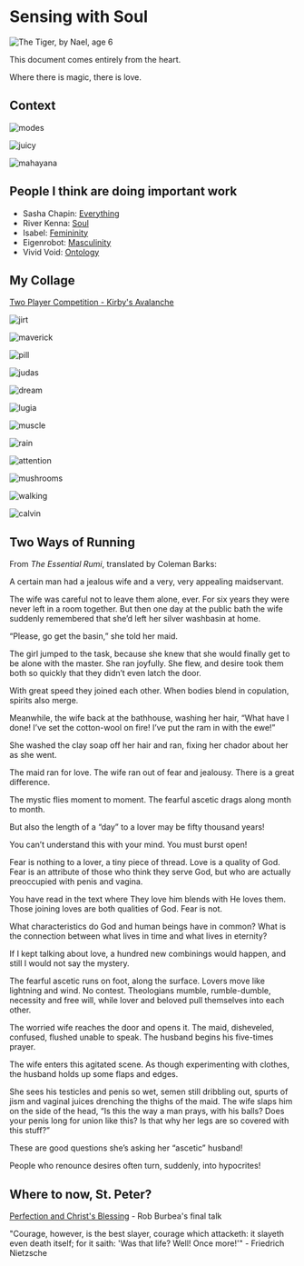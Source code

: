# Sensing with Soul

![_The Tiger_, by Nael, age 6](tiger.jpg)

This document comes entirely from the heart.

Where there is magic, there is love.

## Context

![modes](modes.png)

![juicy](juicy.png)

![mahayana](mahayana.png)

## People I think are doing important work

- Sasha Chapin: [Everything](https://www.sashachapin.com/)
- River Kenna: [Soul](https://twitter.com/the_wilderless)
- Isabel: [Femininity](https://twitter.com/isabelunraveled)
- Eigenrobot: [Masculinity](https://twitter.com/eigenrobot)
- Vivid Void: [Ontology](https://twitter.com/VividVoid_)

## My Collage

[Two Player Competition - Kirby's Avalanche](https://www.youtube.com/watch?v=fdYJBUIi5IQ&t=7s)

![jirt](jirt.png)

![maverick](maverick.jpg)

![pill](pill.png)

![judas](judas.jpg)

![dream](dream.png)

![lugia](lugia.jpg)

![muscle](muscle.jpg)

![rain](rain.png)

![attention](attention.png)

![mushrooms](mushrooms.jpg)

![walking](walking.jpg)

![calvin](calvin.jpg)

## Two Ways of Running

From _The Essential Rumi_, translated by Coleman Barks:

A certain man had a jealous wife
and a very, very appealing maidservant.

The wife was careful not to leave them alone,
ever. For six years they were never left
in a room together.
But then one day
at the public bath the wife suddenly remembered
that she’d left her silver washbasin at home.

“Please, go get the basin,” she told her maid.

The girl jumped to the task, because she knew
that she would finally get to be alone
with the master. She ran joyfully.
She flew,
and desire took them both so quickly
that they didn’t even latch the door.

With great speed they joined each other.
When bodies blend in copulation,
spirits also merge.

Meanwhile, the wife back at the bathhouse,
washing her hair, “What have I done!
I’ve set the cotton-wool on fire!
I’ve put the ram in with the ewe!”

She washed the clay soap off her hair and ran,
fixing her chador about her as she went.

The maid ran for love. The wife ran out of fear
and jealousy. There is a great difference.

The mystic flies moment to moment.
The fearful ascetic drags along month to month.

But also the length of a “day” to a lover
may be fifty thousand years!

You can’t understand this with your mind.
You must burst open!

Fear is nothing to a lover, a tiny piece of thread.
Love is a quality of God. Fear is an attribute
of those who think they serve God, but who are actually
preoccupied with penis and vagina.

You have read in the text where They love him
blends with He loves them.
Those joining loves
are both qualities of God. Fear is not.

What characteristics do God and human beings
have in common? What is the connection between
what lives in time and what lives in eternity?

If I kept talking about love,
a hundred new combinings would happen,
and still I would not say the mystery.

The fearful ascetic runs on foot, along the surface.
Lovers move like lightning and wind.
No contest.
Theologians mumble, rumble-dumble,
necessity and free will,
while lover and beloved
pull themselves
into each other.

The worried wife reaches the door
and opens it.
The maid, disheveled, confused, flushed
unable to speak.
The husband begins his five-times prayer.

The wife enters this agitated scene.
As though experimenting with clothes,
the husband holds up some flaps and edges.

She sees his testicles and penis so wet, semen
still dribbling out, spurts of jism and vaginal juices
drenching the thighs of the maid.
The wife slaps him
on the side of the head,
“Is this the way
a man prays, with his balls?
Does your penis
long for union like this?
Is that why
her legs are so covered with this stuff?”

These are good questions
she’s asking her “ascetic” husband!

People who renounce desires
often turn, suddenly,
into hypocrites!

## Where to now, St. Peter?

[Perfection and Christ's Blessing](https://hermesamara.org/resources/talk/2020-03-06-perfection-and-christs-blessing) - Rob Burbea's final talk

"Courage, however, is the best slayer, courage which attacketh: it slayeth even death itself; for it saith: 'Was that life? Well! Once more!'" - Friedrich Nietzsche
